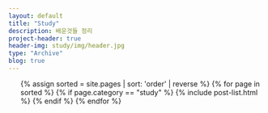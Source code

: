```yaml
---
layout: default
title: "Study"
description: 배운것들 정리
project-header: true
header-img: study/img/header.jpg
type: "Archive"
blog: true
---
```


<ul class="catalogue">
{% assign sorted = site.pages | sort: 'order' | reverse %}
{% for page in sorted %}
{% if page.category == "study" %}
{% include post-list.html %}
{% endif %}
{% endfor %}
</ul>